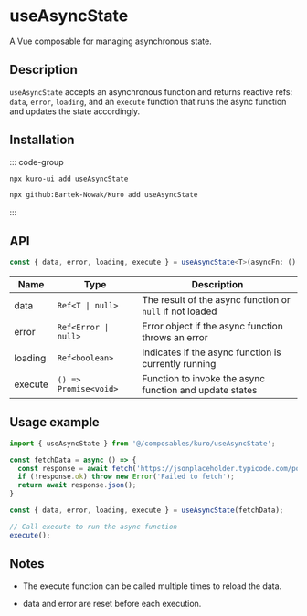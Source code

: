 # useAsyncState

A Vue composable for managing asynchronous state.


## Description

`useAsyncState` accepts an asynchronous function and returns reactive refs: `data`, `error`, `loading`, and an `execute` function that runs the async function and updates the state accordingly.

## Installation

::: code-group
```bash [npx via npm]
npx kuro-ui add useAsyncState
```
```bash [npx via GitHub]
npx github:Bartek-Nowak/Kuro add useAsyncState
```
:::

## API

```ts
const { data, error, loading, execute } = useAsyncState<T>(asyncFn: () => Promise<T>)
```

| Name    | Type               | Description                                            |
|---------|--------------------|--------------------------------------------------------|
| data    | `Ref<T \| null>`   | The result of the async function or `null` if not loaded |
| error   | `Ref<Error \| null>` | Error object if the async function throws an error     |
| loading | `Ref<boolean>`     | Indicates if the async function is currently running    |
| execute | `() => Promise<void>` | Function to invoke the async function and update states |

## Usage example

```ts
import { useAsyncState } from '@/composables/kuro/useAsyncState';

const fetchData = async () => {
  const response = await fetch('https://jsonplaceholder.typicode.com/posts/1');
  if (!response.ok) throw new Error('Failed to fetch');
  return await response.json();
}

const { data, error, loading, execute } = useAsyncState(fetchData);

// Call execute to run the async function
execute();
```

## Notes
- The execute function can be called multiple times to reload the data.

- data and error are reset before each execution.
